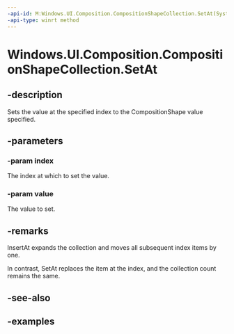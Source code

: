 ```yaml
---
-api-id: M:Windows.UI.Composition.CompositionShapeCollection.SetAt(System.UInt32,Windows.UI.Composition.CompositionShape)
-api-type: winrt method
---
```


<!-- Method syntax.
public void CompositionShapeCollection.SetAt(UInt32 index, CompositionShape value)
-->

# Windows.UI.Composition.CompositionShapeCollection.SetAt

## -description

Sets the value at the specified index to the CompositionShape value specified.



## -parameters
### -param index

The index at which to set the value.

### -param value

The value to set.

## -remarks

InsertAt expands the collection and moves all subsequent index items by one.

In contrast, SetAt replaces the item at the index, and the collection count remains the same.

## -see-also

## -examples

